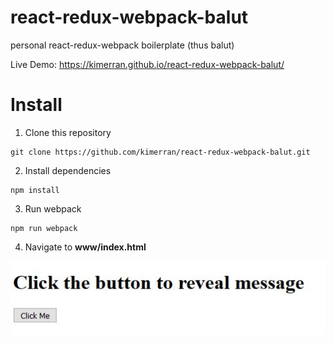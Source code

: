 # react-redux-webpack-balut
personal react-redux-webpack boilerplate (thus balut)

Live Demo: https://kimerran.github.io/react-redux-webpack-balut/

# Install

1) Clone this repository
```
git clone https://github.com/kimerran/react-redux-webpack-balut.git
```
2) Install dependencies
```
npm install
```
3) Run webpack
```
npm run webpack
```
4) Navigate to **www/index.html**

![demopic]

[demopic]: https://raw.githubusercontent.com/kimerran/react-redux-webpack-balut/master/demo/balut.JPG
